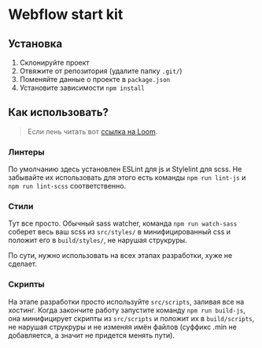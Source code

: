 # Webflow start kit

## Установка

1. Склонируйте проект
2. Отвяжите от репозитория (удалите папку `.git/`)
3. Поменяйте данные о проекте в `package.json`
4. Установите зависимости `npm install`


## Как использовать?

> Если лень читать вот [ссылка на Loom](https://www.loom.com/share/2afd64cb4bf0477d890248849030e9b8).

### Линтеры

По умолчанию здесь установлен ESLint для js и Stylelint для scss.
Не забывайте их использовать для этого есть команды `npm run lint-js` и `npm run lint-scss`
соответственно.

### Стили

Тут все просто. Обычный sass watcher, команда `npm run watch-sass`
соберет весь ваш scss из `src/styles/` в минифицированный css 
и положит его в `build/styles/`, не нарушая струкруры.

По сути, нужно использовать на всех этапах разработки, хуже не сделает.

### Скрипты

На этапе разработки просто используйте `src/scripts`, заливая все на хостинг.
Когда закончите работу запустите команду `npm run build-js`, она минифицирует скрипты 
из `src/scripts` и положит их в `build/scripts`, не нарушая струкруры 
и не изменяя имён файлов (суффикс .min не добавляется, а значит не придется менять пути).
